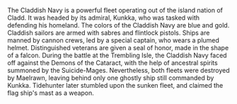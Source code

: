 The Claddish Navy is a powerful fleet operating out of the island nation of Cladd. It was headed by its admiral,  Kunkka, who was tasked with defending his homeland. The colors of the Claddish Navy are blue and gold. Claddish sailors are armed with sabres and flintlock pistols. Ships are manned by cannon crews, led by a special captain, who wears a plumed helmet. Distinguished veterans are given a seal of honor, made in the shape of a falcon.
During the battle at the Trembling Isle, the Claddish Navy faced off against the Demons of the Cataract, with the help of ancestral spirits summoned by the Suicide-Mages. Nevertheless, both fleets were destroyed by Maelrawn, leaving behind only one ghostly ship still commanded by Kunkka.  Tidehunter later stumbled upon the sunken fleet, and claimed the flag ship's mast as a weapon.
